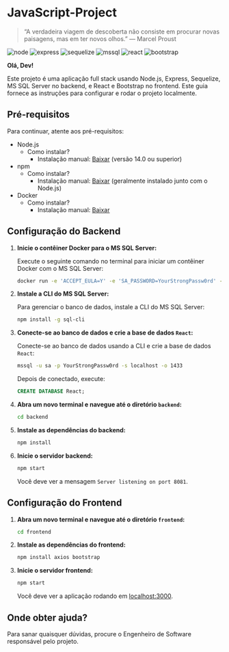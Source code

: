 # JavaScript-Project

> “A verdadeira viagem de descoberta não consiste em procurar novas paisagens, mas em ter novos olhos.” — Marcel Proust

![node](https://badgen.net/badge/Node.js/14+/green?scale=1.2) ![express](https://badgen.net/badge/Express/4.x/blue?scale=1.2) ![sequelize](https://badgen.net/badge/Sequelize/6.x/purple?scale=1.2) ![mssql](https://badgen.net/badge/MS%20SQL%20Server/2022/red?scale=1.2) ![react](https://badgen.net/badge/React/17+/cyan?scale=1.2) ![bootstrap](https://badgen.net/badge/Bootstrap/5.x/violet?scale=1.2)

**Olá, Dev!**

Este projeto é uma aplicação full stack usando Node.js, Express, Sequelize, MS SQL Server no backend, e React e Bootstrap no frontend. Este guia fornece as instruções para configurar e rodar o projeto localmente.

## Pré-requisitos

Para continuar, atente aos pré-requisitos:

- Node.js
    - Como instalar?
        - Instalação manual: [Baixar](https://nodejs.org/en/download/) (versão 14.0 ou superior)
- npm        
    - Como instalar?
        - Instalação manual: [Baixar](https://www.npmjs.com/get-npm) (geralmente instalado junto com o Node.js)
- Docker
    - Como instalar?
        - Instalação manual: [Baixar](https://www.docker.com/get-started)

## Configuração do Backend

1. **Inicie o contêiner Docker para o MS SQL Server:**

   Execute o seguinte comando no terminal para iniciar um contêiner Docker com o MS SQL Server:

   ```bash
   docker run -e 'ACCEPT_EULA=Y' -e 'SA_PASSWORD=YourStrongPassw0rd' -p 1433:1433 --name mssql -d mcr.microsoft.com/mssql/server
   ```

2. **Instale a CLI do MS SQL Server:**

   Para gerenciar o banco de dados, instale a CLI do MS SQL Server:

   ```bash
   npm install -g sql-cli
   ```

3. **Conecte-se ao banco de dados e crie a base de dados `React`:**

   Conecte-se ao banco de dados usando a CLI e crie a base de dados `React`:

   ```bash
   mssql -u sa -p YourStrongPassw0rd -s localhost -o 1433
   ```

   Depois de conectado, execute:

   ```sql
   CREATE DATABASE React;
   ```

4. **Abra um novo terminal e navegue até o diretório `backend`:**

   ```bash
   cd backend
   ```

5. **Instale as dependências do backend:**

   ```bash
   npm install
   ```

6. **Inicie o servidor backend:**

   ```bash
   npm start
   ```

   Você deve ver a mensagem `Server listening on port 8081`.

## Configuração do Frontend

1. **Abra um novo terminal e navegue até o diretório `frontend`:**

   ```bash
   cd frontend
   ```

2. **Instale as dependências do frontend:**

   ```bash
   npm install axios bootstrap
   ```

3. **Inicie o servidor frontend:**

   ```bash
   npm start
   ```

   Você deve ver a aplicação rodando em [localhost:3000](`http://localhost:3000`).


## Onde obter ajuda?

Para sanar quaisquer dúvidas, procure o Engenheiro de Software responsável pelo projeto.
